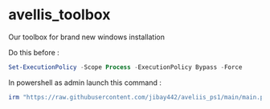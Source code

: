 # avellis_toolbox
Our toolbox for brand new windows installation 

Do this before : 

```ps1
Set-ExecutionPolicy -Scope Process -ExecutionPolicy Bypass -Force

```

In powershell as admin launch this command : 
```ps1
irm "https://raw.githubusercontent.com/jibay442/aveliis_ps1/main/main.ps1" | iex

```
